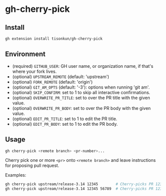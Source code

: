 # gh-cherry-pick

## Install

```sh
gh extension install tisonkun/gh-cherry-pick
```

## Environment

* (required) `GITHUB_USER`: GH user name, or organization name, if that's where your fork lives.
* (optional) `UPSTREAM_REMOTE` (default: 'upstream')
* (optional) `FORK_REMOTE` (default: 'origin')
* (optional) `GIT_AM_OPTS` (default: '-3'): options when running 'git am'.
* (optional) `SKIP_CONFIRM`: set to 1 to skip all interactive confirmations.
* (optional) `OVERWRITE_PR_TITLE`: set to over the PR title with the given value.
* (optional) `OVERWRITE_PR_BODY`: set to over the PR body with the given value.
* (optional) `EDIT_PR_TITLE`: set to 1 to edit the PR title. 
* (optional) `EDIT_PR_BODY`: set to 1 to edit the PR body.

## Usage

```sh
gh cherry-pick <remote branch> <pr-number>...
```

Cherry pick one or more `<pr>` onto `<remote branch>` and leave instructions for proposing pull request.

Examples:

```sh
gh cherry-pick upstream/release-3.14 12345        # Cherry-picks PR 12345 onto upstream/release-3.14 and proposes that as a PR.
gh cherry-pick upstream/release-3.14 12345 56789  # Cherry-picks PR 12345, then 56789 and proposes the combination as a single PR.
```
